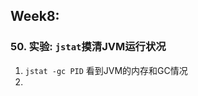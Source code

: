 ## Week8: 

### 50. 实验: `jstat`摸清JVM运行状况

1. `jstat -gc PID` 看到JVM的内存和GC情况
2. 































